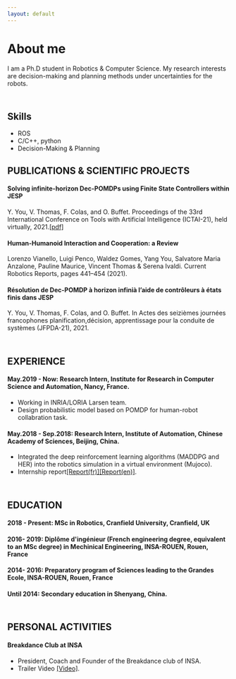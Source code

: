 ```yaml
---
layout: default
---
```

<!--
Text can be **bold**, _italic_, or ~~strikethrough~~.

[Link to another page](./another-page.html).

**Report**[Report](./assets/reports/Robot_failure.pdf).

There should be whitespace between paragraphs. We recommend including a README, or a file with information about your project. -->

# About me

I am a Ph.D student in Robotics & Computer Science. My research interests are decision-making and planning methods under uncertainties for the robots.

## <br> Skills
* ROS
* C/C++, python
* Decision-Making & Planning 


## PUBLICATIONS & SCIENTIFIC PROJECTS

#### Solving infinite-horizon Dec-POMDPs using Finite State Controllers within JESP
Y. You, V. Thomas, F. Colas, and O. Buffet.
Proceedings of the 33rd International Conference on Tools with Artificial Intelligence (ICTAI-21), held virtually, 2021.[[pdf]](https://arxiv.org/pdf/2109.08755.pdf) 

#### Human-Humanoid Interaction and Cooperation: a Review
Lorenzo Vianello, Luigi Penco, Waldez Gomes, Yang You, Salvatore Maria Anzalone, Pauline Maurice, Vincent Thomas & Serena Ivaldi. 
Current Robotics Reports, pages 441–454 (2021).

#### Résolution de Dec-POMDP à horizon infinià l’aide de contrôleurs à états finis dans JESP
Y. You, V. Thomas, F. Colas, and O. Buffet.
In Actes des seizièmes journées francophones planification,décision, apprentissage pour la conduite de systèmes (JFPDA-21), 2021.


<!-- #### **Robot Learning for Dual Arm Manipulation**, Qianyuan Liu, Xuemei Ye, **YANG YOU**

> A novel method of controlling dual arm Manipulation which is based on MADDPG and HER (deep reinforcement learning algorithms).  

#### **Agent Chasing learning with ACKTR**, shuoying Liang, **YANG YOU**

> A game with angry bird-like background, reward is calculated by the subsutraction of the disance wanted and real distance between the agent and the goal's position.
> ACKTR is implented with asynchronous process. By limiting the KL divergence, the optimal direction in paramter space can be guided by the natural gradient.

#### **Fast failure detection in robotics using supervised learning method with convolutional gaussian processes**, **YANG YOU**



> Abstract— The execution failure is a classical problem in
robotics and much progress has been observed in recent
years with supervised learning methods. In this paper, a
method, which applying gaussian kernel convoluted data
then using different machine learning algorithms and neural
networks method to perform this classification task, shows
a higher accuracy in prediction and less time consuming in
training than the existing methods without convolution process.
> [[Report]](./assets/reports/Robot_failure.pdf) [[SRC]](https://github.com/yangyou95/Robot-Failure-Detection--A-convolutional-method).

#### **JDX Robotics Competition**, Xuemei Ye, **YANG YOU**

> A mobile robot with arms and end effectors, which can perform picking and placing tasks in various environments.
> [[Slides(ch)]](./assets/reports/slides_ch.pptx)

#### **Image Processing with different kernels**, **YANG YOU**

> Image processing is a widely used technique in many areas such as machine learning, medical inspection and camera applications. In this experiment, various kernels are used to perform the image processing task. This report aims at describing the approaches which are used, discussing the advantages and disadvantages among those filters.
> [[Report]](./assets/reports/Image_Processing.pdf) [[SRC]](https://github.com/yangyou95/Image_processing).

#### **Hidden Markov Model:  Viterbi Method fordecoding**, **YANG YOU**

> A basic introduction and implentation of Hidden Markov Model. Using Viterbi algorithm to solve the decoing problem.
> [[Report]](./assets/reports/hmm.pdf).

 -->


## <br> EXPERIENCE
#### **May.2019 - Now: Research Intern, Institute for Research in Computer Science and Automation, Nancy, France.**
* Working in INRIA/LORIA Larsen team.
* Design probabilistic model based on POMDP for human-robot collabration task.

#### **May.2018 - Sep.2018: Research Intern, Institute of Automation, Chinese Academy of Sciences, Beijing, China.**
*  Integrated the deep reinforcement learning algorithms (MADDPG and HER) into the robotics simulation in a virtual environment (Mujoco).
* Internship report[[Report(fr)]](./assets/reports/Report_internship.pdf)[[Report(en)]](./assets/reports/DRL_Research.pdf).

## <br> EDUCATION
#### **2018 - Present: MSc in Robotics, Cranfield University, Cranfield, UK**
#### **2016- 2019: 	Diplôme d'ingénieur (French engineering degree, equivalent to an MSc degree) in Mechinical Engineering, INSA-ROUEN, Rouen, France**
#### **2014- 2016: Preparatory program of Sciences leading to the Grandes Ecole, INSA-ROUEN, Rouen, France**
#### **Until 2014: Secondary education in Shenyang, China.**


## <br> PERSONAL ACTIVITIES
#### **Breakdance Club at INSA**
*  President, Coach and Founder of the Breakdance club of INSA.
* Trailer Video [[Video]](https://www.youtube.com/watch?v=noEaK8zkM-o).


<!--
#### Header 4

*   This is an unordered list following a header.
*   This is an unordered list following a header.
*   This is an unordered list following a header.

##### Header 5

1.  This is an ordered list following a header.
2.  This is an ordered list following a header.
3.  This is an ordered list following a header.

###### Header 6

| head1        | head two          | three |
|:-------------|:------------------|:------|
| ok           | good swedish fish | nice  |
| out of stock | good and plenty   | nice  |
| ok           | good `oreos`      | hmm   |
| ok           | good `zoute` drop | yumm  |

### There's a horizontal rule below this.

* * *

### Here is an unordered list:

*   Item foo
*   Item bar
*   Item baz
*   Item zip

### And an ordered list:

1.  Item one
1.  Item two
1.  Item three
1.  Item four

### And a nested list:

- level 1 item
  - level 2 item
  - level 2 item
    - level 3 item
    - level 3 item
- level 1 item
  - level 2 item
  - level 2 item
  - level 2 item
- level 1 item
  - level 2 item
  - level 2 item
- level 1 item

### Small image

![Octocat](https://assets-cdn.github.com/images/icons/emoji/octocat.png)

### Large image

![Branching](https://guides.github.com/activities/hello-world/branching.png)


### Definition lists can be used with HTML syntax.

<dl>
<dt>Name</dt>
<dd>Godzilla</dd>
<dt>Born</dt>
<dd>1952</dd>
<dt>Birthplace</dt>
<dd>Japan</dd>
<dt>Color</dt>
<dd>Green</dd>
</dl>

```
Long, single-line code blocks should not wrap. They should horizontally scroll if they are too long. This line should be long enough to demonstrate this.
```

```
The final element.
``` -->
